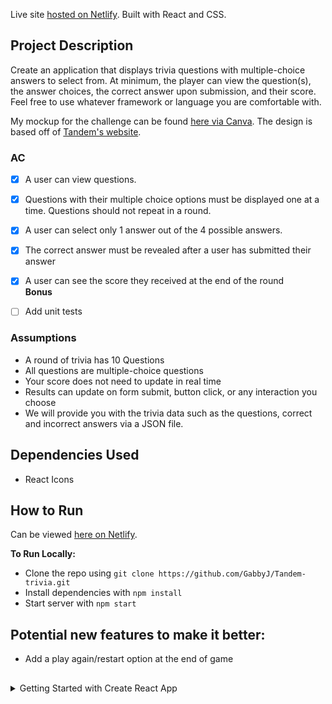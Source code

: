 Live site [hosted on Netlify](https://tandem-trivia-gj.netlify.app).
Built with React and CSS.

## Project Description

Create an application that displays trivia questions with multiple-choice answers to select from. At minimum, the player can view the question(s), the answer choices, the correct answer upon submission, and their score. Feel free to use whatever framework or language you are comfortable with.

My mockup for the challenge can be found [here via Canva](https://www.canva.com/design/DAEL2zwXYGA/lP7jngFlXWw3_drbHe_Rtw/view?website#4). The design is based off of [Tandem's website](https://madeintandem.com).

### AC

- [X] A user can view questions.
- [X] Questions with their multiple choice options must be displayed one at a time. Questions should not repeat in a round.
- [X] A user can select only 1 answer out of the 4 possible answers.
- [X] The correct answer must be revealed after a user has submitted their answer
- [X] A user can see the score they received at the end of the round<br/>
**Bonus**
- [ ] Add unit tests


### Assumptions

<ul>
    <li>A round of trivia has 10 Questions</li>
    <li>All questions are multiple-choice questions</li>
    <li>Your score does not need to update in real time</li>
    <li>Results can update on form submit, button click, or any interaction you choose</li>
    <li>We will provide you with the trivia data such as the questions, correct and incorrect answers via a JSON file.</li>
</ul>

## Dependencies Used
- React Icons


## How to Run

Can be viewed [here on Netlify](https://tandem-trivia-gj.netlify.app).

**To Run Locally:**
- Clone the repo using `git clone https://github.com/GabbyJ/Tandem-trivia.git`
- Install dependencies with `npm install`
- Start server with `npm start`
<!-- ## Issues/Complexities to look out for: -->

## Potential new features to make it better:
- Add a play again/restart option at the end of game

## 

<details>
    <summary>Getting Started with Create React App</summary>

    This project was bootstrapped with [Create React App](https://github.com/facebook/create-react-app).

    ## Available Scripts

    In the project directory, you can run:

    ### `npm start`

    Runs the app in the development mode.\
    Open [http://localhost:3000](http://localhost:3000) to view it in the browser.

    The page will reload if you make edits.\
    You will also see any lint errors in the console.

    ### `npm test`

    Launches the test runner in the interactive watch mode.\
    See the section about [running tests](https://facebook.github.io/create-react-app/docs/running-tests) for more information.

    ### `npm run build`

    Builds the app for production to the `build` folder.\
    It correctly bundles React in production mode and optimizes the build for the best performance.

    The build is minified and the filenames include the hashes.\
    Your app is ready to be deployed!

    See the section about [deployment](https://facebook.github.io/create-react-app/docs/deployment) for more information.

    ### `npm run eject`

    **Note: this is a one-way operation. Once you `eject`, you can’t go back!**

    If you aren’t satisfied with the build tool and configuration choices, you can `eject` at any time. This command will remove the single build dependency from your project.

    Instead, it will copy all the configuration files and the transitive dependencies (webpack, Babel, ESLint, etc) right into your project so you have full control over them. All of the commands except `eject` will still work, but they will point to the copied scripts so you can tweak them. At this point you’re on your own.

    You don’t have to ever use `eject`. The curated feature set is suitable for small and middle deployments, and you shouldn’t feel obligated to use this feature. However we understand that this tool wouldn’t be useful if you couldn’t customize it when you are ready for it.

    ## Learn More

    You can learn more in the [Create React App documentation](https://facebook.github.io/create-react-app/docs/getting-started).

    To learn React, check out the [React documentation](https://reactjs.org/).

    ### Code Splitting

    This section has moved here: [https://facebook.github.io/create-react-app/docs/code-splitting](https://facebook.github.io/create-react-app/docs/code-splitting)

    ### Analyzing the Bundle Size

    This section has moved here: [https://facebook.github.io/create-react-app/docs/analyzing-the-bundle-size](https://facebook.github.io/create-react-app/docs/analyzing-the-bundle-size)

    ### Making a Progressive Web App

    This section has moved here: [https://facebook.github.io/create-react-app/docs/making-a-progressive-web-app](https://facebook.github.io/create-react-app/docs/making-a-progressive-web-app)

    ### Advanced Configuration

    This section has moved here: [https://facebook.github.io/create-react-app/docs/advanced-configuration](https://facebook.github.io/create-react-app/docs/advanced-configuration)

    ### Deployment

    This section has moved here: [https://facebook.github.io/create-react-app/docs/deployment](https://facebook.github.io/create-react-app/docs/deployment)

    ### `npm run build` fails to minify

    This section has moved here: [https://facebook.github.io/create-react-app/docs/troubleshooting#npm-run-build-fails-to-minify](https://facebook.github.io/create-react-app/docs/troubleshooting#npm-run-build-fails-to-minify)
</details>